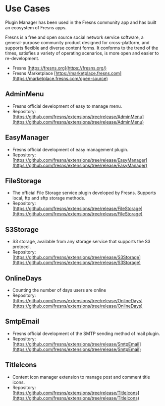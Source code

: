 # Use Cases

Plugin Manager has been used in the Fresns community app and has built an ecosystem of Fresns apps.

Fresns is a free and open source social network service software, a general-purpose community product designed for cross-platform, and supports flexible and diverse content forms. It conforms to the trend of the times, satisfies a variety of operating scenarios, is more open and easier to re-development.

- Fresns [https://fresns.org](https://fresns.org/)
- Fresns Marketplace [https://marketplace.fresns.com](https://marketplace.fresns.com/open-source)

## AdminMenu

- Fresns official development of easy to manage menu.
- Repository: [https://github.com/fresns/extensions/tree/release/AdminMenu](https://github.com/fresns/extensions/tree/release/AdminMenu)

## EasyManager

- Fresns official development of easy management plugin.
- Repository: [https://github.com/fresns/extensions/tree/release/EasyManager](https://github.com/fresns/extensions/tree/release/EasyManager)

## FileStorage

- The official File Storage service plugin developed by Fresns. Supports local, ftp and sftp storage methods.
- Repository: [https://github.com/fresns/extensions/tree/release/FileStorage](https://github.com/fresns/extensions/tree/release/FileStorage)

## S3Storage

- S3 storage, available from any storage service that supports the S3 protocol.
- Repository: [https://github.com/fresns/extensions/tree/release/S3Storage](https://github.com/fresns/extensions/tree/release/S3Storage)

## OnlineDays

- Counting the number of days users are online
- Repository: [https://github.com/fresns/extensions/tree/release/OnlineDays](https://github.com/fresns/extensions/tree/release/OnlineDays)

## SmtpEmail

- Fresns official development of the SMTP sending method of mail plugin.
- Repository: [https://github.com/fresns/extensions/tree/release/SmtpEmail](https://github.com/fresns/extensions/tree/release/SmtpEmail)

## TitleIcons

- Content icon manager extension to manage post and comment title icons.
- Repository: [https://github.com/fresns/extensions/tree/release/TitleIcons](https://github.com/fresns/extensions/tree/release/TitleIcons)
